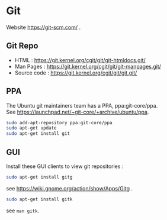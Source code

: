 # Git

Website https://git-scm.com/ .

## Git Repo

* HTML : https://git.kernel.org/cgit/git/git-htmldocs.git/
* Man Pages : https://git.kernel.org/cgit/git/git-manpages.git/
* Source code : https://git.kernel.org/cgit/git/git.git/

## PPA

The Ubuntu git maintainers team has a PPA, ppa:git-core/ppa.  
See https://launchpad.net/~git-core/+archive/ubuntu/ppa.

~~~bash
sudo add-apt-repository ppa:git-core/ppa
sudo apt-get update
sudo apt-get install git
~~~

## GUI

Install these GUI clients to view git repositories :

~~~bash
sudo apt-get install gitg
~~~

see https://wiki.gnome.org/action/show/Apps/Gitg .

~~~bash
sudo apt-get install gitk
~~~

see `man gitk`.
